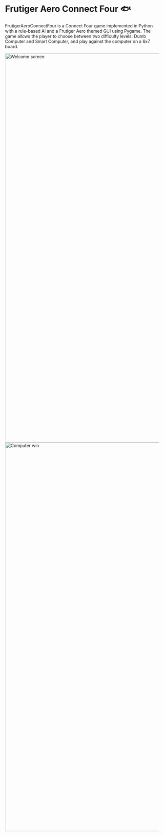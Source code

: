 # Frutiger Aero Connect Four 🐟

FrutigerAeroConnectFour is a Connect Four game implemented in Python with a rule-based AI and a Frutiger Aero themed GUI using Pygame. The game allows the player to choose between two difficulty levels: Dumb Computer and Smart Computer, and play against the computer on a 6x7 board.

<img width="1275" alt="Welcome screen" src="https://github.com/sindrila/FrutigerAeroConnectFour/assets/115073810/dbdb9680-43d9-4b5c-86e5-b9c256c5bf1f">




<img width="1275" alt="Computer win" src="https://github.com/sindrila/FrutigerAeroConnectFour/assets/115073810/45037369-ce70-4374-a46e-26470071d436">

